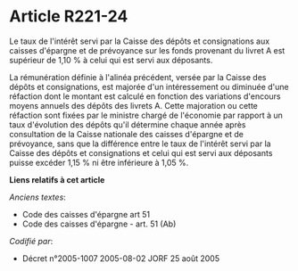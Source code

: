 # Article R221-24

Le taux de l'intérêt servi par la Caisse des dépôts et consignations aux caisses d'épargne et de prévoyance sur les fonds
provenant du livret A est supérieur de 1,10 % à celui qui est servi aux déposants.

La rémunération définie à l'alinéa précédent, versée par la Caisse des dépôts et consignations, est majorée d'un
intéressement ou diminuée d'une réfaction dont le montant est calculé en fonction des variations d'encours moyens annuels des
dépôts des livrets A. Cette majoration ou cette réfaction sont fixées par le ministre chargé de l'économie par rapport à un
taux d'évolution des dépôts qu'il détermine chaque année après consultation de la Caisse nationale des caisses d'épargne et
de prévoyance, sans que la différence entre le taux de l'intérêt servi par la Caisse des dépôts et consignations et celui qui
est servi aux déposants puisse excéder 1,15 % ni être inférieure à 1,05 %.

**Liens relatifs à cet article**

_Anciens textes_:

  - Code des caisses d'épargne art 51
  - Code des caisses d'épargne - art. 51 (Ab)

_Codifié par_:

  - Décret n°2005-1007 2005-08-02 JORF 25 août 2005
